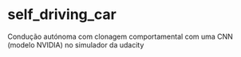 # self_driving_car
Condução autónoma  com clonagem comportamental  com uma CNN (modelo NVIDIA) no simulador da udacity

